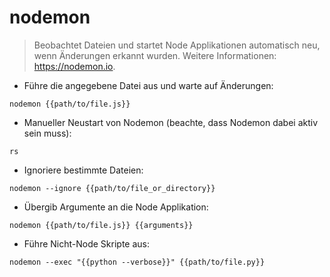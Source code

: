 # nodemon

> Beobachtet Dateien und startet Node Applikationen automatisch neu, wenn Änderungen erkannt wurden.
> Weitere Informationen: <https://nodemon.io>.

- Führe die angegebene Datei aus und warte auf Änderungen:

`nodemon {{path/to/file.js}}`

- Manueller Neustart von Nodemon (beachte, dass Nodemon dabei aktiv sein muss):

`rs`

- Ignoriere bestimmte Dateien:

`nodemon --ignore {{path/to/file_or_directory}}`

- Übergib Argumente an die Node Applikation:

`nodemon {{path/to/file.js}} {{arguments}}`

- Führe Nicht-Node Skripte aus:

`nodemon --exec "{{python --verbose}}" {{path/to/file.py}}`
